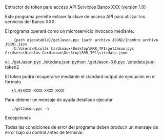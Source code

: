 Extractor de token para acceso API Servicios Banco XXX (versión 1.0)

Este programa permite extraer la clave de acceso API para utilizar los servicios del 
Banco XXX.

El programa operará como un microservicio invocado mediante:

        {path ejecutable}/getJason.pyc {path archivo JSON}/{nombre archivo JSON}.json
        C:\Users\Nicolás Cardinaux\Desktop\RRR_TP1\getJason.pyc C:\Users\Nicolás Cardinaux\Desktop\RRR_TP1\sitedata.json

ej.
        ./getJason.pyc ./sitedata.json
        python .\getJason-3.6.pyc .\sitedata.json token2

El token podrá recuperarse mediante el standard output de ejecución en el formato

       {1.0}XXXX-XXXX-XXXX-XXXX

Para obtener un mensaje de ayuda detallado ejecutar

       ./getJason.pyc -h

Excepciones

Todas las condiciones de error del programa deben producir un mensaje de error bajo su control antes de
terminar.


